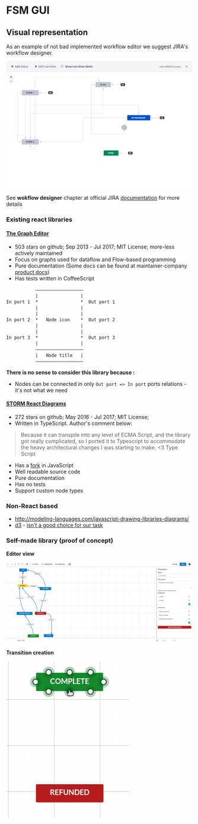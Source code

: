 # FSM GUI

## Visual representation

As an example of not bad implemented workflow editor we suggest JIRA's workflow designer.

![jira-workflow](./img/jira-workflow-editor.png)

See **wokflow designer** chapter at official JIRA [documentation](https://confluence.atlassian.com/jira064/configuring-workflow-720412524.html) for more details

### Existing react libraries

#### [The Graph Editor](https://github.com/flowhub/the-graph)

* 503 stars on github; Sep 2013 - Jul 2017; MIT License; more-less actively maintained
* Focus on graphs used for dataflow and Flow-based programming
* Pure documentation (Some docs can be found at maintainer-company [product docs](https://noflojs.org/documentation/graphs/))
* Has tests written in CoffeeScript

```
           ――――――――――――――――――
           |                |
In port 1  *                *  Out port 1
           |                | 
           |                | 
In port 2  *   Node icon    *  Out port 2
           |                | 
           |                | 
In port 3  *                *  Out port 3
           |                |
           ――――――――――――――――――
           |   Node title   | 
           ――――――――――――――――――
```

**There is no sense to consider this library because :**

* Nodes can be connected in only `Out port => In port` ports relations - it's not what we need

#### [STORM React Diagrams](https://github.com/projectstorm/react-diagrams)

* 272 stars on github; May 2016 - Jul 2017; MIT License; 
* Written in TypeScript. Author's comment below:

> Because it can transpile into any level of ECMA Script, and the library got really complicated, so I ported it to Typescript to accommodate the heavy architectural changes I was starting to make. <3 Type Script

* Has a [fork](https://github.com/woodenconsulting/react-js-diagrams) in JavaScript
* Well readable source code
* Pure documentation
* Has no tests
* Support custom node types

### Non-React based

  * http://modeling-languages.com/javascript-drawing-libraries-diagrams/
  * [d3](https://d3js.org/) - [isn't a good choice for our task](https://stackoverflow.com/questions/22226849/can-i-create-a-flow-chart-no-tree-chart-using-d3-js)

### Self-made library (proof of concept)

**Editor view**

![workflow](./img/Workflow-editor-1.png)

**Transition creation**

![transition-creation](./img/Workflow-transition-creation.gif)
